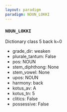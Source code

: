 ```yaml
---
layout: paradigm
paradigm: NOUN_LOKKI
---
```

### ` NOUN_LOKKI `

Dictionary class 5 back k~0
* grade_dir: weaken
* plurale_tantum: False
* pos: NOUN
* stem_diphthong: None
* stem_vowel: None
* upos: NOUN
* harmony: back
* kotus_av: A
* kotus_tn: 5
* clitics: False
* possessive: False
